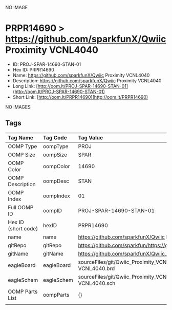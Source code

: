 


  
NO IMAGE  
# PRPR14690 > https://github.com/sparkfunX/Qwiic Proximity VCNL4040

- ID: PROJ-SPAR-14690-STAN-01
- Hex ID: PRPR14690
- Name: https://github.com/sparkfunX/Qwiic Proximity VCNL4040
- Description: https://github.com/sparkfunX/Qwiic Proximity VCNL4040
- Long Link: [http://oom.lt/PROJ-SPAR-14690-STAN-01](http://oom.lt/PROJ-SPAR-14690-STAN-01)
- Short Link: [http://oom.lt/PRPR14690](http://oom.lt/PRPR14690)
  
NO IMAGES  
## Tags
  

|Tag Name|Tag Code|Tag Value|
| :--- | :--- | :--- |
|OOMP Type|oompType|PROJ|
|OOMP Size|oompSize|SPAR|
|OOMP Color|oompColor|14690|
|OOMP Description|oompDesc|STAN|
|OOMP Index|oompIndex|01|
|Full OOMP ID|oompID|PROJ-SPAR-14690-STAN-01|
|Hex ID (short code)|hexID|PRPR14690|
|name|name|https://github.com/sparkfunX/Qwiic Proximity VCNL4040|
|gitRepo|gitRepo|https://github.com/sparkfun/https://github.com/sparkfunX/Qwiic_Proximity_VCNL4040|
|gitName|gitName|https://github.com/sparkfunX/Qwiic_Proximity_VCNL4040|
|eagleBoard|eagleBoard|sourceFiles/git/Qwiic_Proximity_VCNL4040/Hardware/Qwiic Proximity Sensor - VCNL4040.brd|
|eagleSchem|eagleSchem|sourceFiles/git/Qwiic_Proximity_VCNL4040/Hardware/Qwiic Proximity Sensor - VCNL4040.sch|
|OOMP Parts List|oompParts|{}|
||||
